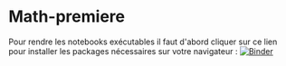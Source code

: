 # Math-premiere

Pour rendre les notebooks exécutables il faut d'abord cliquer sur ce lien pour installer les packages nécessaires sur votre navigateur :
[![Binder](https://mybinder.org/badge_logo.svg)](https://mybinder.org/v2/gh/NaturelEtChaud/Math-premiere/HEAD)
